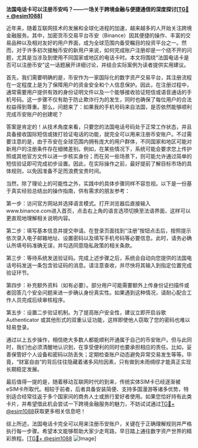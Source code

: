 **法国电话卡可以注册币安吗？——一场关于跨境金融与便捷通信的深度探讨[[TG💪+ @esim1088](https://t.me/s/esim1088)]**

近年来，随着互联网技术的发展和全球化进程的加速，越来越多的人开始关注跨境金融服务。其中，加密货币交易平台币安（Binance）因其便捷的操作、丰富的交易品种以及相对友好的用户界面，成为全球范围内备受瞩目的投资平台之一。然而，对于许多初次接触币安的新用户来说，如何完成账户注册却是一个绕不开的问题，尤其是当涉及到使用不同国家或地区的电话卡时。本文将围绕“法国电话卡是否可以注册币安”这一话题展开详细讨论，并结合实际案例为读者提供实用建议。

首先，我们需要明确的是，币安作为一家国际化的数字资产交易平台，其注册流程在一定程度上是为了保障用户的资金安全和个人信息保护。因此，在注册过程中，通常需要用户提供有效的身份证明文件以及一个能够接收验证短信或语音通话的手机号码。这一步骤不仅有助于防止欺诈行为的发生，同时也确保了每位用户的合法权益得到尊重。那么，问题来了：如果我的手机号码来自法国，是否依然能够顺利完成币安账户的创建呢？

答案是肯定的！从技术角度来看，只要您的法国电话号码处于正常工作状态，并且具备接收国际短信或拨打验证电话的功能，就完全可以用来注册币安账户。不过需要注意的是，由于币安在全球范围内拥有庞大的用户群体，不同国家和地区可能对新用户的注册条件存在细微差别。例如，在某些情况下，系统可能会要求您上传护照或其他官方文件以进一步核实身份；而在另一些场景下，则可能允许通过简单的短信验证即可完成初步设置。因此，在实际操作之前，最好提前了解目标市场的具体规则，以免因准备不足而浪费宝贵时间。

当然，除了理论上的可能性之外，实践中的具体步骤同样不容忽视。以下是一份基于真实经验总结出的操作指南，供有需求的朋友参考：

第一步：访问官方网站并选择语言模式。打开浏览器后直接输入www.binance.com进入首页，点击右上角的语言选项切换至法语界面，这样可以更直观地理解相关说明内容。

第二步：填写基本信息并提交申请。在登录页面找到“注册”按钮点击后，按照提示依次录入电子邮箱地址、设置密码以及填写手机号码等必要信息。此时，请务必确认所填号码准确无误，并勾选同意隐私政策的相关条款。

第三步：等待系统发送验证码。完成上述步骤之后，系统会自动向您提供的法国电话号码发送一条包含验证码的消息。请注意查收，并尽快将其输入到指定位置完成验证环节。

第四步：补充额外资料（如有必要）。部分用户可能需要额外上传身份证扫描件或者回答几个安全问题来进一步确认身份真实性。如果遇到这种情况，请耐心配合工作人员完成后续审核程序。

第五步：设置二步验证机制。为了提高账户安全性，建议立即开启谷歌 Authenticator 或其他形式的双重认证功能，这样即使他人窃取了您的密码也难以轻易登录。

通过以上五步操作，相信绝大多数人都能顺利开通属于自己的币安账户。但与此同时，我们也必须清醒地认识到，在享受便利的同时也要承担相应的责任。比如，妥善保管好个人设备和密码以防丢失；定期检查账户动态避免异常交易发生等等。毕竟，“财富自由”的背后往往隐藏着诸多风险因素，只有做到未雨绸缪才能真正实现长期稳定发展。

最后值得一提的是，随着移动互联网时代的到来，传统实体SIM卡已经逐渐被eSIM卡所取代。相较于前者，后者具备安装简便、支持多国漫游等诸多优势，特别适合经常往返于多个国家间的商务人士或旅行爱好者使用。如果您恰好持有此类卡片，并希望借此机会尝试一下跨境金融服务的魅力，不妨试试通过[TG💪+ @esim1088](https://t.me/s/esim1088)获取更多相关信息吧！

综上所述，法国电话卡完全可以用来注册币安账户，关键在于正确理解规则并严格执行每一步骤。希望本文能够帮助大家少走弯路，早日踏上通往数字资产世界的精彩旅程。[[TG💪+ @esim1088](https://t.me/s/esim1088) ![Image](https://i.postimg.cc/4NQfJmqS/Snipaste-2025-05-13-00-14-12.png)]